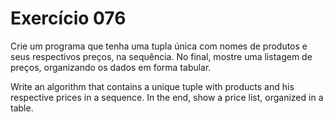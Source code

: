 # Exercício 076

Crie um programa que tenha uma tupla única com nomes de produtos e seus respectivos preços, na sequência. No final, mostre uma listagem de preços, organizando os dados em forma tabular.

Write an algorithm that contains a unique tuple with products and his respective prices in a sequence. In the end, show a price list, organized in a table.
